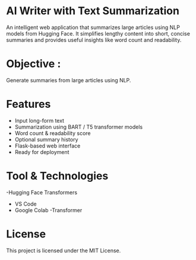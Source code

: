 # AI Writer with Text Summarization

An intelligent web application that summarizes large articles using NLP models from Hugging Face. It simplifies lengthy content into short, concise summaries and provides useful insights like word count and readability.

# Objective  : 
Generate summaries from large articles using NLP.

# Features

-  Input long-form text
-  Summarization using BART / T5 transformer models
-  Word count & readability score
-  Optional summary history
-  Flask-based web interface
-  Ready for deployment
# Tool & Technologies 
-Hugging Face Transformers
- VS Code
- Google Colab
-Transformer

# License
This project is licensed under the MIT License. 

